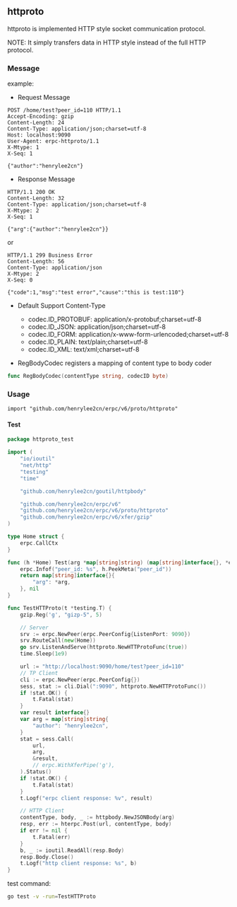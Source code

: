 ## httproto

httproto is implemented HTTP style socket communication protocol.

NOTE: It simply transfers data in HTTP style instead of the full HTTP protocol.

### Message

example:

- Request Message

```
POST /home/test?peer_id=110 HTTP/1.1
Accept-Encoding: gzip
Content-Length: 24
Content-Type: application/json;charset=utf-8
Host: localhost:9090
User-Agent: erpc-httproto/1.1
X-Mtype: 1
X-Seq: 1

{"author":"henrylee2cn"}
```

- Response Message

```
HTTP/1.1 200 OK
Content-Length: 32
Content-Type: application/json;charset=utf-8
X-Mtype: 2
X-Seq: 1

{"arg":{"author":"henrylee2cn"}}
```

or

```
HTTP/1.1 299 Business Error
Content-Length: 56
Content-Type: application/json
X-Mtype: 2
X-Seq: 0

{"code":1,"msg":"test error","cause":"this is test:110"}
```

- Default Support Content-Type
	- codec.ID_PROTOBUF: application/x-protobuf;charset=utf-8
	- codec.ID_JSON:     application/json;charset=utf-8
	- codec.ID_FORM:     application/x-www-form-urlencoded;charset=utf-8
	- codec.ID_PLAIN:    text/plain;charset=utf-8
	- codec.ID_XML:      text/xml;charset=utf-8


- RegBodyCodec registers a mapping of content type to body coder

```go
func RegBodyCodec(contentType string, codecID byte)
```

### Usage

`import "github.com/henrylee2cn/erpc/v6/proto/httproto"`

#### Test

```go
package httproto_test

import (
	"io/ioutil"
	"net/http"
	"testing"
	"time"

	"github.com/henrylee2cn/goutil/httpbody"

	"github.com/henrylee2cn/erpc/v6"
	"github.com/henrylee2cn/erpc/v6/proto/httproto"
	"github.com/henrylee2cn/erpc/v6/xfer/gzip"
)

type Home struct {
	erpc.CallCtx
}

func (h *Home) Test(arg *map[string]string) (map[string]interface{}, *erpc.Status) {
	erpc.Infof("peer_id: %s", h.PeekMeta("peer_id"))
	return map[string]interface{}{
		"arg": *arg,
	}, nil
}

func TestHTTProto(t *testing.T) {
	gzip.Reg('g', "gizp-5", 5)

	// Server
	srv := erpc.NewPeer(erpc.PeerConfig{ListenPort: 9090})
	srv.RouteCall(new(Home))
	go srv.ListenAndServe(httproto.NewHTTProtoFunc(true))
	time.Sleep(1e9)

	url := "http://localhost:9090/home/test?peer_id=110"
	// TP Client
	cli := erpc.NewPeer(erpc.PeerConfig{})
	sess, stat := cli.Dial(":9090", httproto.NewHTTProtoFunc())
	if !stat.OK() {
		t.Fatal(stat)
	}
	var result interface{}
	var arg = map[string]string{
		"author": "henrylee2cn",
	}
	stat = sess.Call(
		url,
		arg,
		&result,
		// erpc.WithXferPipe('g'),
	).Status()
	if !stat.OK() {
		t.Fatal(stat)
	}
	t.Logf("erpc client response: %v", result)

	// HTTP Client
	contentType, body, _ := httpbody.NewJSONBody(arg)
	resp, err := hterpc.Post(url, contentType, body)
	if err != nil {
		t.Fatal(err)
	}
	b, _ := ioutil.ReadAll(resp.Body)
	resp.Body.Close()
	t.Logf("http client response: %s", b)
}
```

test command:

```sh
go test -v -run=TestHTTProto
```
